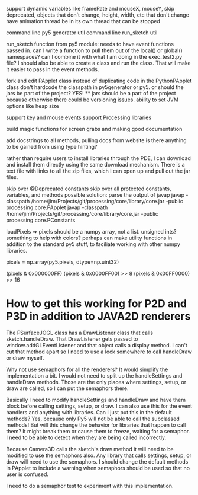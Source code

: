 support dynamic variables like frameRate and mouseX, mouseY, skip deprecated, objects that don't change, height, width, etc that don't change
have animation thread be in its own thread that can be stopped

command line py5 generator util
command line run_sketch util

run_sketch function from py5 module: needs to have event functions passed in. can I
write a function to pull them  out of the local() or global() namespaces? can I combine
it with what I am doing in the exec_test2.py file? I should also be able to create a class and run the class. That will make it easier to pass in the event methods.

fork and edit PApplet class instead of duplicating code in the PythonPApplet class
don't hardcode the classpath in py5generator or py5. or should the jars be part of the project? YES!
** jars should be a part of the project because otherwise there could be versioning issues.
ability to set JVM options like heap size

support key and mouse events
support Processing libraries

build magic functions for screen grabs and making good documentation

add docstrings to all methods, pulling docs from website
is there anything to be gained from using type hinting?

rather than require users to install libraries through the PDE, I can download and install
them directly using the same download mechanism. There is a text file with links to all
the zip files, which I can open up and pull out the jar files.

skip over @Deprecated constants
skip over all protected constants, variables, and methods
possible solution: parse the output of javap
javap -classpath /home/jim/Projects/git/processing/core/library/core.jar -public processing.core.PApplet
javap -classpath /home/jim/Projects/git/processing/core/library/core.jar -public processing.core.PConstants


loadPixels => pixels should be a numpy array, not a list. unsigned ints? something to help with colors? perhaps can make utility functions in addition to the standard py5 stuff, to faciliate working with other numpy libraries.

pixels = np.array(py5.pixels, dtype=np.uint32)

(pixels & 0x000000FF)
(pixels & 0x0000FF00) >> 8
(pixels & 0x00FF0000) >> 16



How to get this working for P2D and P3D in addition to JAVA2D renderers
=======================================================================

The PSurfaceJOGL class has a DrawListener class that calls sketch.handleDraw.
That DrawListener gets passed to window.addGLEventListener and that object calls
a display method. I can't cut that method apart so I need to use a lock
somewhere to call handleDraw or draw myself.

Why not use semaphors for all the renderers? It would simplify the
implementation a bit. I would not need to split up the handleSettings and
handleDraw methods. Those are the only places where settings, setup, or draw are
called, so I can put the semaphors there.

Basically I need to modify handleSettings and handleDraw and have them block
before calling settings, setup, or draw. I can also use this for the event
handlers and anything with libraries. Can I just put this in the default
methods? Yes, because only Py5 will not be able to call the subclassed methods!
But will this change the behavior for libraries that happen to call them? It
might break them or cause them to freeze, waiting for a semaphor. I need to
be able to detect when they are being called incorrectly.

Because Camera3D calls the sketch's draw method it will need to be modified to
use the semaphors also. Any library that calls settings, setup, or draw will
need to use the semaphors. I should change the default methods in PApplet to
include a warning when semaphors should be used so that no user is confused.

I need to do a semaphor test to experiment with this implementation.
